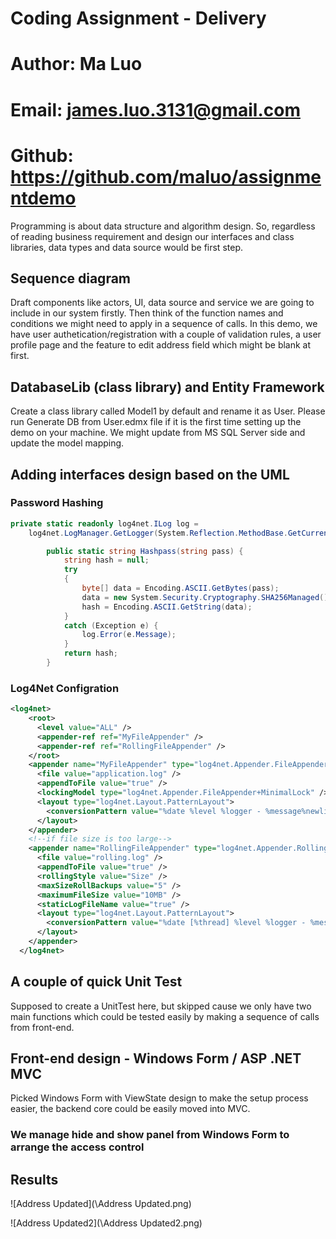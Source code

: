 # Coding Assignment - Delivery

# Author: Ma Luo

# Email: james.luo.3131@gmail.com

# Github: https://github.com/maluo/assignmentdemo

Programming is about data structure and algorithm design.  So, regardless of reading business requirement and design our interfaces and class libraries, data types and data source would be first step.

## Sequence diagram
Draft components like actors, UI, data source and service we are going to include in our system firstly.  Then think of the function names and conditions we might need to apply in a sequence of calls.  In this demo, we have user authetication/registration with a couple of validation rules, a user profile page and the feature to edit address field which might be blank at first.
## DatabaseLib (class library) and Entity Framework
Create a class library called Model1 by default and rename it as User.  Please run Generate DB from User.edmx file if it is the first time setting up the demo on your machine.  We might update from MS SQL Server side and update the model mapping.
## Adding interfaces design based on the UML
### Password Hashing

```c#
private static readonly log4net.ILog log =
    log4net.LogManager.GetLogger(System.Reflection.MethodBase.GetCurrentMethod().DeclaringType);

        public static string Hashpass(string pass) {
            string hash = null;
            try
            {
                byte[] data = Encoding.ASCII.GetBytes(pass);
                data = new System.Security.Cryptography.SHA256Managed().ComputeHash(data);
                hash = Encoding.ASCII.GetString(data);
            }
            catch (Exception e) {
                log.Error(e.Message);
            }
            return hash;
        }
```



### Log4Net Configration

```xml
<log4net>
    <root>
      <level value="ALL" />
      <appender-ref ref="MyFileAppender" />
      <appender-ref ref="RollingFileAppender" />
    </root>
    <appender name="MyFileAppender" type="log4net.Appender.FileAppender">
      <file value="application.log" />
      <appendToFile value="true" />
      <lockingModel type="log4net.Appender.FileAppender+MinimalLock" />
      <layout type="log4net.Layout.PatternLayout">
        <conversionPattern value="%date %level %logger - %message%newline" />
      </layout>
    </appender>
    <!--if file size is too large-->
    <appender name="RollingFileAppender" type="log4net.Appender.RollingFileAppender">
      <file value="rolling.log" />
      <appendToFile value="true" />
      <rollingStyle value="Size" />
      <maxSizeRollBackups value="5" />
      <maximumFileSize value="10MB" />
      <staticLogFileName value="true" />
      <layout type="log4net.Layout.PatternLayout">
        <conversionPattern value="%date [%thread] %level %logger - %message%newline" />
      </layout>
    </appender>
  </log4net>
```



## A couple of quick Unit Test

Supposed to create a UnitTest here, but skipped cause we only have two main functions which could be tested easily by making a sequence of calls from front-end.

## Front-end design - Windows Form / ASP .NET MVC

Picked Windows Form with ViewState design to make the setup process easier, the backend core could be easily moved into MVC.

### We manage hide and show panel from Windows Form to arrange the access control

## Results



![Address Updated](\Address Updated.png)

![Address Updated2](\Address Updated2.png)